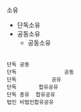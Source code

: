 ##
소유
- 단독소유
- 공동소유
  - 공동소유



##
>
```
단독 공동
단독               공동
단독           공유
단독       합유공유
단독 총유  합유공유
법인 비법인합유공유
```


